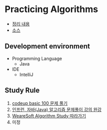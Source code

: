 # Practicing Algorithms

- [정리 내용](https://github.com/BAEKJungHo/algorithms/tree/master/contents)
- [소스](https://github.com/BAEKJungHo/algorithms/tree/master/src)

## Development environment

- Programming Language
  - Java
- IDE
  - IntelliJ

## Study Rule

1. [codeup basic 100 문제 풀기](https://github.com/BAEKJungHo/algorithms/tree/master/src/src/main/java/codeup/basic100)
2. [인프런, 자바(Java) 알고리즘 문제풀이 강의 완강](https://www.inflearn.com/course/%EC%9E%90%EB%B0%94-%EC%95%8C%EA%B3%A0%EB%A6%AC%EC%A6%98-%EB%AC%B8%EC%A0%9C%ED%92%80%EC%9D%B4-%EC%BD%94%ED%85%8C%EB%8C%80%EB%B9%84/dashboard)
3. [WeareSoft Algorithm Study 따라가기](https://github.com/WeareSoft/algorithm-study)
3. 미정

